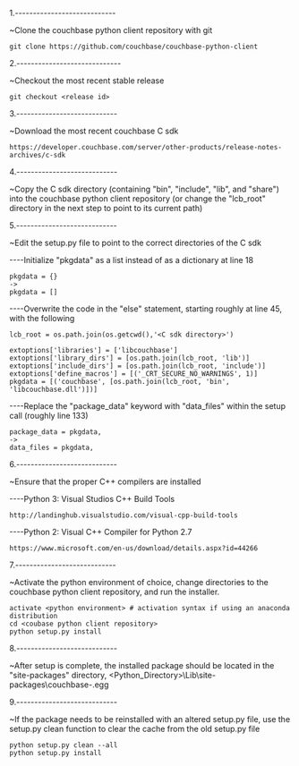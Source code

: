 1.----------------------------

~Clone the couchbase python client repository with git

	git clone https://github.com/couchbase/couchbase-python-client
	
2.-----------------------------

~Checkout the most recent stable release

	git checkout <release id>
	
3.----------------------------

~Download the most recent couchbase C sdk

	https://developer.couchbase.com/server/other-products/release-notes-archives/c-sdk
	
4.----------------------------

~Copy the C sdk directory (containing "bin", "include", "lib", and "share") into the couchbase python client repository (or change the "lcb_root" directory in the next step to point to its current path)

5.----------------------------

~Edit the setup.py file to point to the correct directories of the C sdk 

----Initialize "pkgdata" as a list instead of as a dictionary at line 18

    pkgdata = {}
    ->
    pkgdata = []

----Overwrite the code in the "else" statement, starting roughly at line 45, with the following

    lcb_root = os.path.join(os.getcwd(),'<C sdk directory>')

    extoptions['libraries'] = ['libcouchbase']
    extoptions['library_dirs'] = [os.path.join(lcb_root, 'lib')]
    extoptions['include_dirs'] = [os.path.join(lcb_root, 'include')]
    extoptions['define_macros'] = [('_CRT_SECURE_NO_WARNINGS', 1)]
    pkgdata = [('couchbase', [os.path.join(lcb_root, 'bin', 'libcouchbase.dll')])]


----Replace the "package_data" keyword with "data_files" within the setup call (roughly line 133)

    package_data = pkgdata,
    ->
    data_files = pkgdata,


6.----------------------------

~Ensure that the proper C++ compilers are installed

----Python 3: Visual Studios C++ Build Tools

	http://landinghub.visualstudio.com/visual-cpp-build-tools
	
----Python 2: Visual C++ Compiler for Python 2.7

	https://www.microsoft.com/en-us/download/details.aspx?id=44266
	
7.----------------------------

~Activate the python environment of choice, change directories to the couchbase python client repository, and run the installer.

    activate <python environment> # activation syntax if using an anaconda distribution
    cd <coubase python client repository>
    python setup.py install

	
8.----------------------------

~After setup is complete, the installed package should be located in the "site-packages" directory, <Python_Directory>\Lib\site-packages\couchbase-<version info>.egg
	
9.----------------------------

~If the package needs to be reinstalled with an altered setup.py file, use the setup.py clean function to clear the cache from the old setup.py file

    python setup.py clean --all
    python setup.py install

